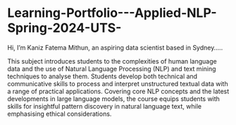 # Learning-Portfolio---Applied-NLP-Spring-2024-UTS-
Hi, I’m Kaniz Fatema Mithun, an aspiring data scientist based in Sydney…..

This subject introduces students to the complexities of human language data and the use of Natural Language
Processing (NLP) and text mining techniques to analyse them. Students develop both technical and communicative
skills to process and interpret unstructured textual data with a range of practical applications. Covering core NLP
concepts and the latest developments in large language models, the course equips students with skills for insightful
pattern discovery in natural language text, while emphasising ethical considerations.

